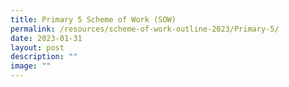 ```yaml
---
title: Primary 5 Scheme of Work (SOW)
permalink: /resources/scheme-of-work-outline-2023/Primary-5/
date: 2023-01-31
layout: post
description: ""
image: ""
---
```

